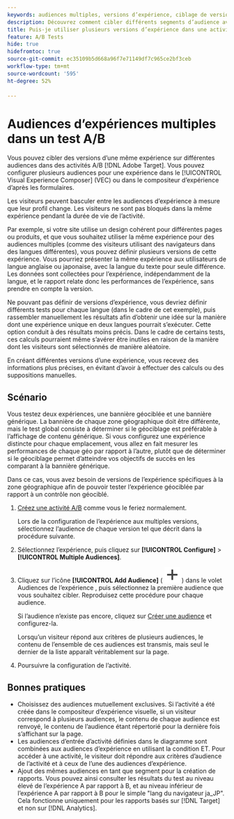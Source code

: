 ```yaml
---
keywords: audiences multiples, versions d’expérience, ciblage de versions d’expérience
description: Découvrez comment cibler différents segments d’audience avec des versions de la même expérience dans des activités A/B.
title: Puis-je utiliser plusieurs versions d’expérience dans une activité A/B ?
feature: A/B Tests
hide: true
hidefromtoc: true
source-git-commit: ec35109b5d668a96f7e71149df7c965ce2bf3ceb
workflow-type: tm+mt
source-wordcount: '595'
ht-degree: 52%

---
```


# Audiences d’expériences multiples dans un test A/B

Vous pouvez cibler des versions d’une même expérience sur différentes audiences dans des activités A/B [!DNL Adobe Target]. Vous pouvez configurer plusieurs audiences pour une expérience dans le [!UICONTROL Visual Experience Composer] (VEC) ou dans le compositeur d’expérience d’après les formulaires.

Les visiteurs peuvent basculer entre les audiences d’expérience à mesure que leur profil change. Les visiteurs ne sont pas bloqués dans la même expérience pendant la durée de vie de l’activité.

Par exemple, si votre site utilise un design cohérent pour différentes pages ou produits, et que vous souhaitez utiliser la même expérience pour des audiences multiples (comme des visiteurs utilisant des navigateurs dans des langues différentes), vous pouvez définir plusieurs versions de cette expérience. Vous pourriez présenter la même expérience aux utilisateurs de langue anglaise ou japonaise, avec la langue du texte pour seule différence. Les données sont collectées pour l’expérience, indépendamment de la langue, et le rapport relate donc les performances de l’expérience, sans prendre en compte la version.

Ne pouvant pas définir de versions d’expérience, vous devriez définir différents tests pour chaque langue (dans le cadre de cet exemple), puis rassembler manuellement les résultats afin d’obtenir une idée sur la manière dont une expérience unique en deux langues pourrait s’exécuter. Cette option conduit à des résultats moins précis. Dans le cadre de certains tests, ces calculs pourraient même s’avérer être inutiles en raison de la manière dont les visiteurs sont sélectionnés de manière aléatoire.

En créant différentes versions d’une expérience, vous recevez des informations plus précises, en évitant d’avoir à effectuer des calculs ou des suppositions manuelles.

## Scénario

Vous testez deux expériences, une bannière géociblée et une bannière générique. La bannière de chaque zone géographique doit être différente, mais le test global consiste à déterminer si le géociblage est préférable à l’affichage de contenu générique. Si vous configurez une expérience distincte pour chaque emplacement, vous allez en fait mesurer les performances de chaque géo par rapport à l’autre, plutôt que de déterminer si le géociblage permet d’atteindre vos objectifs de succès en les comparant à la bannière générique.

Dans ce cas, vous avez besoin de versions de l’expérience spécifiques à la zone géographique afin de pouvoir tester l’expérience géociblée par rapport à un contrôle non géociblé.

1. [Créez une activité A/B](/help/main/c-activities/t-test-ab/t-test-create-ab/test-create-ab.md) comme vous le feriez normalement.

   Lors de la configuration de l’expérience aux multiples versions, sélectionnez l’audience de chaque version tel que décrit dans la procédure suivante.

1. Sélectionnez l’expérience, puis cliquez sur **[!UICONTROL Configure]** > **[!UICONTROL Multiple Audiences]**.

1. Cliquez sur l’icône **[!UICONTROL Add Audience]** ( ![Ajouter une icône](/help/main/assets/icons/Add.svg) ) dans le volet Audiences de l’expérience , puis sélectionnez la première audience que vous souhaitez cibler. Reproduisez cette procédure pour chaque audience.

   Si l’audience n’existe pas encore, cliquez sur [Créer une audience](/help/main/c-target/c-audiences/create-audience.md#task_E18BD77A9A8F4ED0AC50569F94556558) et configurez-la.

   Lorsqu’un visiteur répond aux critères de plusieurs audiences, le contenu de l’ensemble de ces audiences est transmis, mais seul le dernier de la liste apparaît véritablement sur la page.

1. Poursuivre la configuration de l’activité.

## Bonnes pratiques

* Choisissez des audiences mutuellement exclusives. Si l’activité a été créée dans le compositeur d’expérience visuelle, si un visiteur correspond à plusieurs audiences, le contenu de chaque audience est renvoyé, le contenu de l’audience étant répertorié pour la dernière fois s’affichant sur la page.
* Les audiences d’entrée d’activité définies dans le diagramme sont combinées aux audiences d’expérience en utilisant la condition ET. Pour accéder à une activité, le visiteur doit répondre aux critères d’audience de l’activité et à ceux de l’une des audiences d’expérience.
* Ajout des mêmes audiences en tant que segment pour la création de rapports. Vous pouvez ainsi consulter les résultats du test au niveau élevé de l’expérience A par rapport à B, et au niveau inférieur de l’expérience A par rapport à B pour le simple &quot;lang du navigateur ja_JP&quot;. Cela fonctionne uniquement pour les rapports basés sur [!DNL Target] et non sur [!DNL Analytics].
